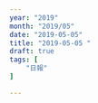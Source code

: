 ```yaml
---
year: "2019"
month: "2019/05"
date: "2019-05-05"
title: "2019-05-05 "
draft: true
tags: [
    "日報"
]

---
```


